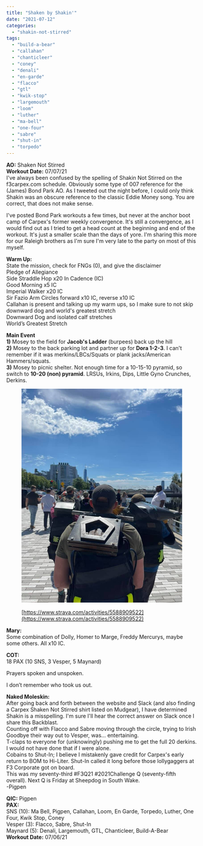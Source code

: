 ```yaml
---
title: "Shaken by Shakin'"
date: "2021-07-12"
categories: 
  - "shakin-not-stirred"
tags: 
  - "build-a-bear"
  - "callahan"
  - "chanticleer"
  - "coney"
  - "denali"
  - "en-garde"
  - "flacco"
  - "gtl"
  - "kwik-stop"
  - "largemouth"
  - "loom"
  - "luther"
  - "ma-bell"
  - "one-four"
  - "sabre"
  - "shut-in"
  - "torpedo"
---
```


**AO:** Shaken Not Stirred  
**Workout Date:** 07/07/21  
I've always been confused by the spelling of Shakin Not Stirred on the f3carpex.com schedule. Obviously some type of 007 reference for the (James) Bond Park AO. As I tweeted out the night before, I could only think Shakin was an obscure reference to the classic Eddie Money song. You are correct, that does not make sense.  
  
I've posted Bond Park workouts a few times, but never at the anchor boot camp of Carpex's former weekly convergence. It's still a convergence, as I would find out as I tried to get a head count at the beginning and end of the workout. It's just a smaller scale than the days of yore. I'm sharing this more for our Raleigh brothers as I'm sure I'm very late to the party on most of this myself.

**Warm Up:**  
State the mission, check for FNGs (0), and give the disclaimer  
Pledge of Allegiance  
Side Straddle Hop x20 In Cadence (IC)  
Good Morning x5 IC  
Imperial Walker x20 IC  
Sir Fazio Arm Circles forward x10 IC, reverse x10 IC  
Callahan is present and talking up my warm ups, so I make sure to not skip downward dog and world's greatest stretch  
Downward Dog and isolated calf stretches  
World’s Greatest Stretch

**Main Event**  
**1)** Mosey to the field for **Jacob's Ladder** (burpees) back up the hill  
**2)** Mosey to the back parking lot and partner up for **Dora 1-2-3**. I can't remember if it was merkins/LBCs/Squats or plank jacks/American Hammers/squats.  
**3)** Mosey to picnic shelter. Not enough time for a 10-15-10 pyramid, so switch to **10-20 (non) pyramid**. LRSUs, Irkins, Dips, Little Gyno Crunches, Derkins.

<figure>

![](images/image-3.png)

<figcaption>

[https://www.strava.com/activities/5588909522](https://www.strava.com/activities/5588909522)

</figcaption>

</figure>

**Mary:**  
Some combination of Dolly, Homer to Marge, Freddy Mercurys, maybe some others. All x10 IC.

**COT:**  
18 PAX (10 SNS, 3 Vesper, 5 Maynard)  
  
Prayers spoken and unspoken.  
  
I don’t remember who took us out.

**Naked Moleskin:**  
After going back and forth between the website and Slack (and also finding a Carpex Shaken Not Stirred shirt listed on Mudgear), I have determined Shakin is a misspelling. I'm sure I'll hear the correct answer on Slack once I share this Backblast.  
Counting off with Flacco and Sabre moving through the circle, trying to Irish Goodbye their way out to Vesper, was... entertaining.  
T-claps to everyone for (unknowingly) pushing me to get the full 20 derkins. I would not have done that if I were alone.  
Cobains to Shut-In; I believe I mistakenly gave credit for Carpex's early return to BOM to Hi-Liter. Shut-In called it long before those lollygaggers at F3 Corporate got on board.  
This was my seventy-third #F3Q21 #2021Challenge Q (seventy-fifth overall). Next Q is Friday at Sheepdog in South Wake.  
\-Pigpen

**QIC:** Pigpen  
**PAX:**   
SNS (10): Ma Bell, Pigpen, Callahan, Loom, En Garde, Torpedo, Luther, One Four, Kwik Stop, Coney  
Vesper (3): Flacco, Sabre, Shut-In  
Maynard (5): Denali, Largemouth, GTL, Chanticleer, Build-A-Bear  
**Workout Date:** 07/06/21
